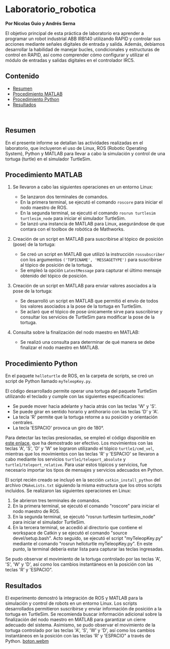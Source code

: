 # Laboratorio_robotica

**Por Nicolas Guio y Andrés Serna**

El objetivo principal de esta práctica de laboratorio era aprender a programar un robot industrial ABB IRB140 utilizando RAPID y controlar sus acciones mediante señales digitales de entrada y salida. Además, debíamos desarrollar la habilidad de manejar bucles, condicionales y estructuras de control en RAPID, así como comprender cómo configurar y utilizar el módulo de entradas y salidas digitales en el controlador IRC5.
## Contenido
- [Resumen](#1)
- [Procedimiento MATLAB](#2)
- [Procedimiento Python](#3)
- [Resultados](#4)

<br>

<a id='1'></a>

## Resumen

En el presente informe se detallan las actividades realizadas en el laboratorio, que incluyeron el uso de Linux, ROS (Robotic Operating System), Python y MATLAB para llevar a cabo la simulación y control de una tortuga (turtle) en el simulador TurtleSim.

## Procedimiento MATLAB

1. Se llevaron a cabo las siguientes operaciones en un entorno Linux:
   - Se lanzaron dos terminales de comandos.
   - En la primera terminal, se ejecutó el comando `roscore` para iniciar el nodo maestro de ROS.
   - En la segunda terminal, se ejecutó el comando `rosrun turtlesim turtlesim_node` para iniciar el simulador TurtleSim.
   - Se lanzó una instancia de MATLAB para Linux, asegurándose de que contara con el toolbox de robótica de Mathworks.

2. Creación de un script en MATLAB para suscribirse al tópico de posición (pose) de la tortuga:
   - Se creó un script en MATLAB que utilizó la instrucción `rossubscriber` con los argumentos `('TOPICNAME', 'MESSAGETYPE')` para suscribirse al tópico de posición de la tortuga.
   - Se empleó la opción `LatestMessage` para capturar el último mensaje obtenido del tópico de posición.

3. Creación de un script en MATLAB para enviar valores asociados a la pose de la tortuga:
   - Se desarrolló un script en MATLAB que permitió el envío de todos los valores asociados a la pose de la tortuga en TurtleSim.
   - Se aclaró que el tópico de pose únicamente sirve para suscribirse y consultar los servicios de TurtleSim para modificar la pose de la tortuga.

4. Consulta sobre la finalización del nodo maestro en MATLAB:
   - Se realizó una consulta para determinar de qué manera se debe finalizar el nodo maestro en MATLAB.

## Procedimiento Python

En el paquete `helloturtle` de ROS, en la carpeta de scripts, se creó un script de Python llamado `myTeleopKey.py`.

El código desarrollado permite operar una tortuga del paquete TurtleSim utilizando el teclado y cumple con las siguientes especificaciones:

- Se puede mover hacia adelante y hacia atrás con las teclas 'W' y 'S'.
- Se puede girar en sentido horario y antihorario con las teclas 'D' y 'A'.
- La tecla 'R' permite que la tortuga retorne a su posición y orientación centrales.
- La tecla 'ESPACIO' provoca un giro de 180°.

Para detectar las teclas presionadas, se empleó el código disponible en [este enlace](http://python4fun.blogspot.com/2008/06/get-key-press-in-python.html), que ha demostrado ser efectivo. Los movimientos con las teclas 'A', 'S', 'D' y 'W' se lograron utilizando el tópico `turtle1/cmd_vel`, mientras que los movimientos con las teclas 'R' y 'ESPACIO' se llevaron a cabo mediante los servicios `turtle1/teleport_absolute` y `turtle1/teleport_relative`. Para usar estos tópicos y servicios, fue necesario importar los tipos de mensajes y servicios adecuados en Python.

El script recién creado se incluyó en la sección `catkin_install_python` del archivo `CMakeLists.txt` siguiendo la misma estructura que los otros scripts incluidos. Se realizaron las siguientes operaciones en Linux:

1. Se abrieron tres terminales de comandos.
2. En la primera terminal, se ejecutó el comando "roscore" para iniciar el nodo maestro de ROS.
3. En la segunda terminal, se ejecutó "rosrun turtlesim turtlesim_node" para iniciar el simulador TurtleSim.
4. En la tercera terminal, se accedió al directorio que contiene el workspace de Catkin y se ejecutó el comando "source devel/setup.bash". Acto seguido, se ejecutó el script "myTeleopKey.py" mediante el comando "rosrun helloturtle myTeleopKey.py". En este punto, la terminal debería estar lista para capturar las teclas ingresadas.

Se pudo observar el movimiento de la tortuga controlado por las teclas 'A', 'S', 'W' y 'D', así como los cambios instantáneos en la posición con las teclas 'R' y 'ESPACIO".

## Resultados


El experimento demostró la integración de ROS y MATLAB para la simulación y control de robots en un entorno Linux. Los scripts desarrollados permitieron suscribirse y enviar información de posición a la tortuga en TurtleSim. Se recomienda buscar información adicional sobre la finalización del nodo maestro en MATLAB para garantizar un cierre adecuado del sistema. Asimismo, se pudo observar el movimiento de la tortuga controlado por las teclas 'A', 'S', 'W' y 'D', así como los cambios instantáneos en la posición con las teclas 'R' y 'ESPACIO" a través de Python.
[boton.webm](https://github.com/Nguiom/Laboratorio_robotica/assets/71941461/5030a9f0-3c95-48ac-974b-0b3162aea943)
